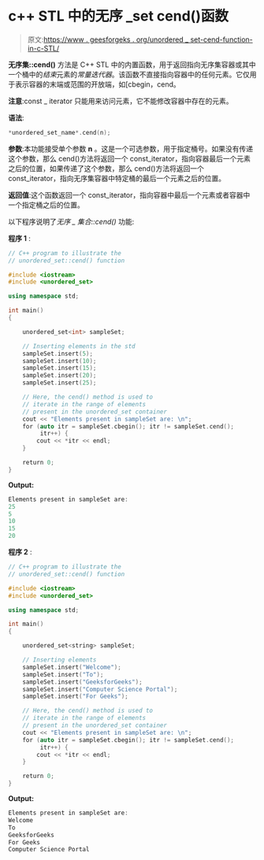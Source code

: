# c++ STL 中的无序 _set cend()函数

> 原文:[https://www . geesforgeks . org/unordered _ set-cend-function-in-c-STL/](https://www.geeksforgeeks.org/unordered_set-cend-function-in-c-stl/)

**无序集::cend()** 方法是 C++ STL 中的内置函数，用于返回指向无序集容器或其中一个桶中的*结束*元素的*常量迭代器*。该函数不直接指向容器中的任何元素。它仅用于表示容器的末端或范围的开放端，如[cbegin，cend。

**注意**:const _ iterator 只能用来访问元素，它不能修改容器中存在的元素。

**语法**:

```cpp
*unordered_set_name*.cend(n);

```

**参数**:本功能接受单个参数 **n** 。这是一个可选参数，用于指定桶号。如果没有传递这个参数，那么 cend()方法将返回一个 const_iterator，指向容器最后一个元素之后的位置，如果传递了这个参数，那么 cend()方法将返回一个 const_iterator，指向无序集容器中特定桶的最后一个元素之后的位置。

**返回值**:这个函数返回一个 const_iterator，指向容器中最后一个元素或者容器中一个指定桶之后的位置。

以下程序说明了*无序 _ 集合::cend()* 功能:

**程序 1** :

```cpp
// C++ program to illustrate the
// unordered_set::cend() function

#include <iostream>
#include <unordered_set>

using namespace std;

int main()
{

    unordered_set<int> sampleSet;

    // Inserting elements in the std
    sampleSet.insert(5);
    sampleSet.insert(10);
    sampleSet.insert(15);
    sampleSet.insert(20);
    sampleSet.insert(25);

    // Here, the cend() method is used to
    // iterate in the range of elements
    // present in the unordered_set container
    cout << "Elements present in sampleSet are: \n";
    for (auto itr = sampleSet.cbegin(); itr != sampleSet.cend();
         itr++) {
        cout << *itr << endl;
    }

    return 0;
}
```

**Output:**

```cpp
Elements present in sampleSet are: 
25
5
10
15
20

```

**程序 2** :

```cpp
// C++ program to illustrate the
// unordered_set::cend() function

#include <iostream>
#include <unordered_set>

using namespace std;

int main()
{

    unordered_set<string> sampleSet;

    // Inserting elements
    sampleSet.insert("Welcome");
    sampleSet.insert("To");
    sampleSet.insert("GeeksforGeeks");
    sampleSet.insert("Computer Science Portal");
    sampleSet.insert("For Geeks");

    // Here, the cend() method is used to
    // iterate in the range of elements
    // present in the unordered_set container
    cout << "Elements present in sampleSet are: \n";
    for (auto itr = sampleSet.cbegin(); itr != sampleSet.cend();
         itr++) {
        cout << *itr << endl;
    }

    return 0;
}
```

**Output:**

```cpp
Elements present in sampleSet are: 
Welcome
To
GeeksforGeeks
For Geeks
Computer Science Portal

```